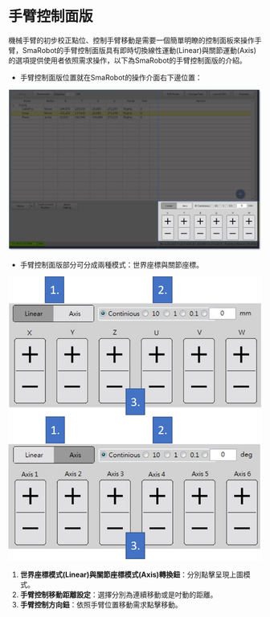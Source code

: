 # 手臂控制面版

機械手臂的初步校正點位、控制手臂移動是需要一個簡單明瞭的控制面板來操作手臂，SmaRobot的手臂控制面版具有即時切換線性運動\(Linear\)與關節運動\(Axis\)的選項提供使用者依照需求操作，以下為SmaRobot的手臂控制面版的介紹。

* 手臂控制面版位置就在SmaRobot的操作介面右下邊位置：

![SmaRobot&#x624B;&#x81C2;&#x63A7;&#x5236;&#x9762;&#x7248;&#x4F4D;&#x7F6E;](../.gitbook/assets/9.jpg)

* 手臂控制面版部分可分成兩種模式：世界座標與關節座標。

![SmaRobot&#x5169;&#x7A2E;&#x63A7;&#x5236;&#x9762;&#x7248;&#x6A21;&#x5F0F;](../.gitbook/assets/10.jpg)

1. **世界座標模式\(Linear\)與關節座標模式\(Axis\)轉換鈕**：分別點擊呈現上圖模式。
2. **手臂控制移動距離設定**：選擇分別為連續移動或是吋動的距離。
3. **手臂控制方向鈕**：依照手臂位置移動需求點擊移動。

